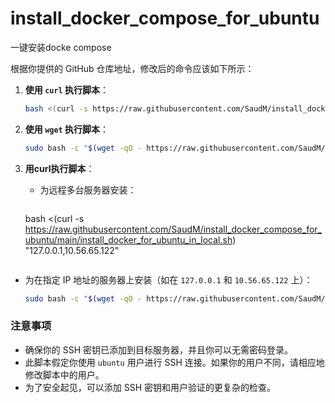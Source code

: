 # install_docker_compose_for_ubuntu
一键安装docke compose 


根据你提供的 GitHub 仓库地址，修改后的命令应该如下所示：

1. **使用 `curl` 执行脚本**：
   ```bash
   bash <(curl -s https://raw.githubusercontent.com/SaudM/install_docker_compose_for_ubuntu/main/install_docker.sh)
   ```

2. **使用 `wget` 执行脚本**：
   ```bash
   sudo bash -c "$(wget -qO - https://raw.githubusercontent.com/SaudM/install_docker_compose_for_ubuntu/main/install_docker.sh)"
   
   ```


2. **用curl执行脚本**：
   - 为远程多台服务器安装：
     ```bash
   bash <(curl -s https://raw.githubusercontent.com/SaudM/install_docker_compose_for_ubuntu/main/install_docker_for_ubuntu_in_local.sh) "127.0.0.1,10.56.65.122"

    ```

- 为在指定 IP 地址的服务器上安装（如在 `127.0.0.1` 和 `10.56.65.122` 上）：
     ```bash
   sudo bash -c "$(wget -qO - https://raw.githubusercontent.com/SaudM/install_docker_compose_for_ubuntu/main/install_docker_for_ubuntu_in_local.sh)" "127.0.0.1,10.56.65.122"
     ```
     

### 注意事项

- 确保你的 SSH 密钥已添加到目标服务器，并且你可以无需密码登录。
- 此脚本假定你使用 `ubuntu` 用户进行 SSH 连接。如果你的用户不同，请相应地修改脚本中的用户。
- 为了安全起见，可以添加 SSH 密钥和用户验证的更复杂的检查。